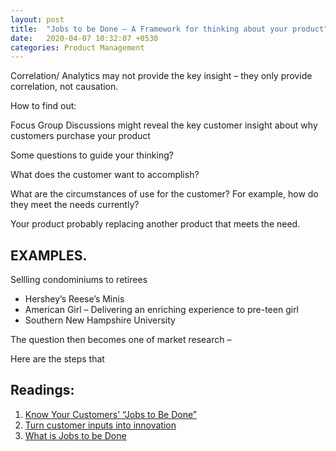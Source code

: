 ```yaml
---
layout: post
title:  "Jobs to be Done – A Framework for thinking about your product"
date:   2020-04-07 10:32:07 +0530
categories: Product Management
---
```


Correlation/ Analytics may not provide the key insight – they only provide correlation, not causation.  

How to find out:  

Focus Group Discussions might reveal the key customer insight about why customers purchase your product  

Some questions to guide your thinking?  

What does the customer want to accomplish?  

What are the circumstances of use for the customer? For example, how do they meet the needs currently?  

Your product probably replacing another product that meets the need.  

## EXAMPLES. 

Sellling condominiums to retirees  
- Hershey’s Reese’s Minis  
- American Girl – Delivering an enriching experience to pre-teen girl  
- Southern New Hampshire University  

The question then becomes one of market research –  

Here are the steps that  
## Readings:  

1. [Know Your Customers’ “Jobs to Be Done”](https://hbr.org/2016/09/know-your-customers-jobs-to-be-done)
2. [Turn customer inputs into innovation](https://hbr.org/2002/01/turn-customer-input-into-innovation)
3. [What is Jobs to be Done](https://jtbd.info/2-what-is-jobs-to-be-done-jtbd-796b82081cca)
